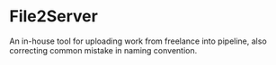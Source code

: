 # File2Server
 An in-house tool for uploading work from freelance into pipeline, also correcting common mistake in naming convention.
